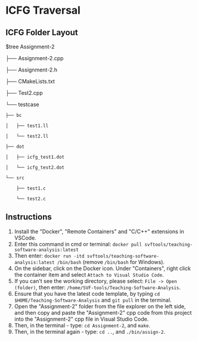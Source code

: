 # ICFG Traversal
## ICFG Folder Layout

$tree Assignment-2

├── Assignment-2.cpp

├── Assignment-2.h

├── CMakeLists.txt

├── Test2.cpp

└── testcase

    ├── bc
    
    │   ├── test1.ll
    
    │   └── test2.ll
    
    ├── dot
    
    │   ├── icfg_test1.dot
    
    │   └── icfg_test2.dot
    
    └── src
    
        ├── test1.c
        
        └── test2.c 

## Instructions
1. Install the "Docker", "Remote Containers" and "C/C++" extensions in VSCode.
2. Enter this command in cmd or terminal: `docker pull svftools/teaching-software-analysis:latest`
3. Then enter: `docker run -itd svftools/teaching-software-analysis:latest /bin/bash` (remove `/bin/bash` for Windows).
4. On the sidebar, click on the Docker icon. Under "Containers", right click the container item and select `Attach to Visual Studio Code`.
5. If you can't see the working directory, please select: `File -> Open (folder)`, then enter: `/home/SVF-tools/Teaching-Software-Analysis`.
6. Ensure that you have the latest code template, by typing `cd $HOME/Teaching-Software-Analysis` and `git pull` in the terminal.
7. Open the "Assignment-2" folder from the file explorer on the left side, and then copy and paste the "Assignment-2" cpp code from this project into the "Assignment-2" cpp file in Visual Studio Code.
8. Then, in the terminal - type: `cd Assignment-2`, and `make`.
9. Then, in the terminal again - type: `cd ..`, and `./bin/assign-2`.
